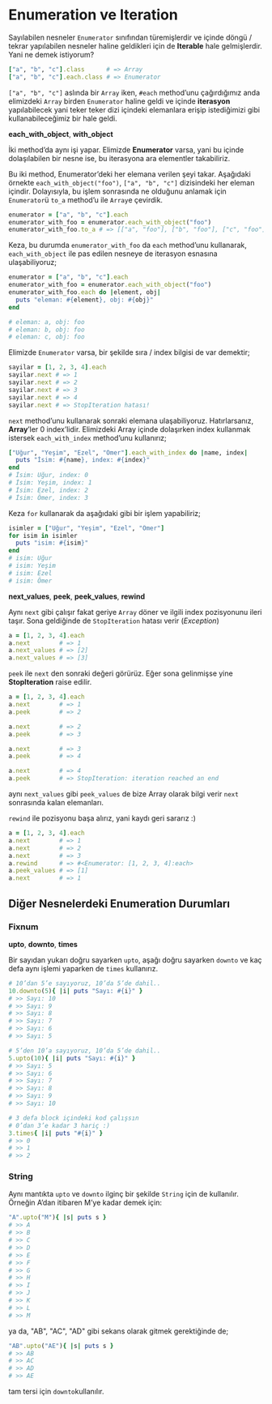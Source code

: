 # Enumeration ve Iteration

Sayılabilen nesneler `Enumerator` sınıfından türemişlerdir ve içinde döngü /
tekrar yapılabilen nesneler haline geldikleri için de **Iterable** hale
gelmişlerdir. Yani ne demek istiyorum?

```ruby
["a", "b", "c"].class      # => Array
["a", "b", "c"].each.class # => Enumerator
```

`["a", "b", "c"]` aslında bir `Array` iken, `#each` method’unu çağırdığımız
anda elimizdeki `Array` birden `Enumerator` haline geldi ve içinde
**iterasyon** yapılabilecek yani teker teker dizi içindeki elemanlara erişip
istediğimizi gibi kullanabileceğimiz bir hale geldi.

**each_with_object**, **with\_object**

İki method’da aynı işi yapar. Elimizde **Enumerator** varsa, yani bu içinde
dolaşılabilen bir nesne ise, bu iterasyona ara elementler takabiliriz.

Bu iki method, Enumerator’deki her elemana verilen şeyi takar. Aşağıdaki
örnekte `each_with_object("foo")`, `["a", "b", "c"]` dizisindeki her eleman
içindir. Dolayısıyla, bu işlem sonrasında ne olduğunu anlamak için
`Enumerator`ü `to_a` method’u ile `Array`e çevirdik.

```ruby
enumerator = ["a", "b", "c"].each
enumerator_with_foo = enumerator.each_with_object("foo")
enumerator_with_foo.to_a # => [["a", "foo"], ["b", "foo"], ["c", "foo"]]
```

Keza, bu durumda `enumerator_with_foo` da `each` method’unu kullanarak,
`each_with_object` ile pas edilen nesneye de iterasyon esnasına ulaşabiliyoruz;

```ruby
enumerator = ["a", "b", "c"].each
enumerator_with_foo = enumerator.each_with_object("foo")
enumerator_with_foo.each do |element, obj|
  puts "eleman: #{element}, obj: #{obj}"
end

# eleman: a, obj: foo
# eleman: b, obj: foo
# eleman: c, obj: foo
```

Elimizde `Enumerator` varsa, bir şekilde sıra / index bilgisi de var demektir;

```ruby
sayilar = [1, 2, 3, 4].each
sayilar.next # => 1
sayilar.next # => 2
sayilar.next # => 3
sayilar.next # => 4
sayilar.next # => StopIteration hatası!
```

`next` method’unu kullanarak sonraki elemana ulaşabiliyoruz. Hatırlarsanız,
**Array**’ler 0 index’lidir. Elimizdeki Array içinde dolaşırken index
kullanmak istersek `each_with_index` method’unu kullanırız;

```ruby
["Uğur", "Yeşim", "Ezel", "Ömer"].each_with_index do |name, index|
  puts "İsim: #{name}, index: #{index}"
end
# İsim: Uğur, index: 0
# İsim: Yeşim, index: 1
# İsim: Ezel, index: 2
# İsim: Ömer, index: 3
```

Keza `for` kullanarak da aşağıdaki gibi bir işlem yapabiliriz;

```ruby
isimler = ["Uğur", "Yeşim", "Ezel", "Ömer"]
for isim in isimler
  puts "isim: #{isim}"
end
# isim: Uğur
# isim: Yeşim
# isim: Ezel
# isim: Ömer
```

**next\_values**, **peek**, **peek\_values**, **rewind**

Aynı `next` gibi çalışır fakat geriye `Array` döner ve ilgili index
pozisyonunu ileri taşır. Sona geldiğinde de `StopIteration` hatası verir
(*Exception*)

```ruby
a = [1, 2, 3, 4].each
a.next        # => 1
a.next_values # => [2]
a.next_values # => [3]
```

`peek` ile `next` den sonraki değeri görürüz. Eğer sona gelinmişse yine
**StopIteration** raise edilir.

```ruby
a = [1, 2, 3, 4].each
a.next        # => 1
a.peek        # => 2

a.next        # => 2
a.peek        # => 3

a.next        # => 3
a.peek        # => 4

a.next        # => 4
a.peek        # => StopIteration: iteration reached an end
```

aynı `next_values` gibi `peek_values` de bize Array olarak bilgi verir `next`
sonrasında kalan elemanları.

`rewind` ile pozisyonu başa alırız, yani kaydı geri sararız :)

```ruby
a = [1, 2, 3, 4].each
a.next        # => 1
a.next        # => 2
a.next        # => 3
a.rewind      # => #<Enumerator: [1, 2, 3, 4]:each>
a.peek_values # => [1]
a.next        # => 1
```

## Diğer Nesnelerdeki Enumeration Durumları

### Fixnum

**upto**, **downto**, **times**

Bir sayıdan yukarı doğru sayarken `upto`, aşağı doğru sayarken `downto` ve kaç
defa aynı işlemi yaparken de `times` kullanırız.

```ruby
# 10’dan 5’e sayıyoruz, 10’da 5’de dahil..
10.downto(5){ |i| puts "Sayı: #{i}" }
# >> Sayı: 10
# >> Sayı: 9
# >> Sayı: 8
# >> Sayı: 7
# >> Sayı: 6
# >> Sayı: 5

# 5’den 10’a sayıyoruz, 10’da 5’de dahil..
5.upto(10){ |i| puts "Sayı: #{i}" }
# >> Sayı: 5
# >> Sayı: 6
# >> Sayı: 7
# >> Sayı: 8
# >> Sayı: 9
# >> Sayı: 10

# 3 defa block içindeki kod çalışsın
# 0’dan 3’e kadar 3 hariç :)
3.times{ |i| puts "#{i}" }
# >> 0
# >> 1
# >> 2
```

### String

Aynı mantıkta `upto` ve `downto` ilginç bir şekilde `String` için de
kullanılır. Örneğin A’dan itibaren M’ye kadar demek için:

```ruby
"A".upto("M"){ |s| puts s }
# >> A
# >> B
# >> C
# >> D
# >> E
# >> F
# >> G
# >> H
# >> I
# >> J
# >> K
# >> L
# >> M
```

ya da, "AB", "AC", "AD" gibi sekans olarak gitmek gerektiğinde de;

```ruby
"AB".upto("AE"){ |s| puts s }
# >> AB
# >> AC
# >> AD
# >> AE
```

tam tersi için `downto`kullanılır.

